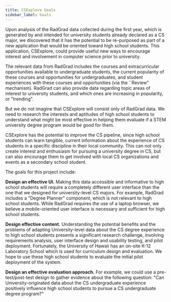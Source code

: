 ```yaml
---
title: CSExplore Goals
sidebar_label: Goals
---
```


Upon analysis of the RadGrad data collected during the first year, which is generated by and intended for university students already declared as a CS major, we discovered that it has the potential to be re-purposed as part of a new application that would be oriented toward high school students. This application, CSExplore, could provide useful new ways to encourage interest and involvement in computer science prior to university.

The relevant data from RadGrad includes the courses and extracurricular opportunities available to undergraduate students, the current popularity of these courses and opportunities for undergraduates, and student experiences with these courses and opportunities (via the ``Review" mechanism).  RadGrad can also provide data regarding topic areas of interest to university students, and which ones are increasing in popularity, or "trending".

But we do not imagine that CSExplore will consist only of RadGrad data. We need to research the interests and aptitudes of high school students to understand what might be most effective in helping them evaluate if a STEM university degree program would be good for them.

CSExplore has the potential to improve the CS pipeline, since high school students can learn tangible, current information about the experience of CS students in a specific discipline in their local community.  This can not only create interest and enthusiasm for pursuing a university degree in CS, but can also encourage them to get involved with local CS organizations and events as a secondary school student.

The goals for this project include:

**Design an effective UI.** Making this data accessible and informative to high school students will require a completely different user interface than the one that we designed for university-level CS majors. For example, RadGrad includes a "Degree Planner" component, which is not relevant to high school students. While RadGrad requires the use of a laptop browser, we believe a mobile-oriented user interface is necessary and sufficient for high school students.

**Design effective content.** Understanding the potential benefits and the problems of adapting University-level data about the CS degree experience to high school students presents a significant research challenge, involving requirements analysis, user interface design and usability testing, and pilot deployment. Fortunately, the University of Hawaii has an on-site K-12 Laboratory School which is used for curriculum design and evaluation.  We hope to use these high school students to evaluate the initial pilot deployment of the system.

**Design an effective evaluation approach.**  For example, we could use a pre-test/post-test design to gather evidence about the following question: "Can University-originated data about the CS undergraduate experience positively influence high school students to pursue a CS undergraduate degree program?"




